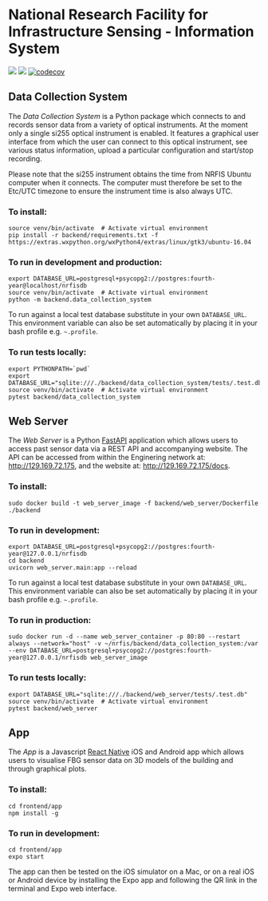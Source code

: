 # National Research Facility for Infrastructure Sensing - Information System

![](https://github.com/lawrence-b/nrfis/workflows/Data%20Collection%20System/badge.svg)
![](https://github.com/lawrence-b/nrfis/workflows/Web%20Server/badge.svg)
[![codecov](https://codecov.io/gh/lawrence-b/nrfis/branch/master/graph/badge.svg?token=yzF2kxTgQs)](https://codecov.io/gh/lawrence-b/nrfis)

## Data Collection System

The _Data Collection System_ is a Python package which connects to and records sensor data from a variety of optical instruments. At the moment only a single si255 optical instrument is enabled. It features a graphical user interface from which the user can connect to this optical instrument, see various status information, upload a particular configuration and start/stop recording.

Please note that the si255 instrument obtains the time from NRFIS Ubuntu computer when it connects. The computer must therefore be set to the Etc/UTC timezone to ensure the instrument time is also always UTC.

### To install:

```
source venv/bin/activate  # Activate virtual environment
pip install -r backend/requirements.txt -f https://extras.wxpython.org/wxPython4/extras/linux/gtk3/ubuntu-16.04
```

### To run in development and production:

```
export DATABASE_URL=postgresql+psycopg2://postgres:fourth-year@localhost/nrfisdb
source venv/bin/activate  # Activate virtual environment
python -m backend.data_collection_system
```

To run against a local test database substitute in your own `DATABASE_URL`. This environment variable can also be set automatically by placing it in your bash profile e.g. `~.profile`.

### To run tests locally:

```
export PYTHONPATH=`pwd`
export DATABASE_URL="sqlite:///./backend/data_collection_system/tests/.test.db"
source venv/bin/activate  # Activate virtual environment
pytest backend/data_collection_system
```

## Web Server

The _Web Server_ is a Python [FastAPI](https://fastapi.tiangolo.com) application which allows users to access past sensor data via a REST API and accompanying website. The API can be accessed from within the Enginering network at: http://129.169.72.175, and the website at: http://129.169.72.175/docs.

### To install:

```
sudo docker build -t web_server_image -f backend/web_server/Dockerfile ./backend
```

### To run in development:

```
export DATABASE_URL=postgresql+psycopg2://postgres:fourth-year@127.0.0.1/nrfisdb
cd backend
uvicorn web_server.main:app --reload
```

To run against a local test database substitute in your own `DATABASE_URL`. This environment variable can also be set automatically by placing it in your bash profile e.g. `~.profile`.

### To run in production:

```
sudo docker run -d --name web_server_container -p 80:80 --restart always --network="host" -v ~/nrfis/backend/data_collection_system:/var --env DATABASE_URL=postgresql+psycopg2://postgres:fourth-year@127.0.0.1/nrfisdb web_server_image
```

### To run tests locally:

```
export DATABASE_URL="sqlite:///./backend/web_server/tests/.test.db"
source venv/bin/activate  # Activate virtual environment
pytest backend/web_server
```

## App

The _App_ is a Javascript [React Native](http://reactnative.dev) iOS and Android app which allows users to visualise FBG sensor data on 3D models of the building and through graphical plots.

### To install:

```
cd frontend/app
npm install -g
```

### To run in development:

```
cd frontend/app
expo start
```

The app can then be tested on the iOS simulator on a Mac, or on a real iOS or Android device by installing the Expo app and following the QR link in the terminal and Expo web interface.
